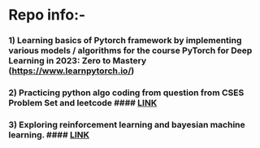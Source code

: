 # Repo info:- 

### 1) Learning basics of Pytorch framework by implementing various models / algorithms for the course PyTorch for Deep Learning in 2023: Zero to Mastery (https://www.learnpytorch.io/)

### 2) Practicing python algo coding from question from CSES Problem Set and leetcode  #### [LINK](https://github.com/prathameshk30/PyTorch-Algo-Practice/blob/main/algoPractice.ipynb)

### 3) Exploring reinforcement learning and bayesian machine learning. #### [LINK](https://github.com/prathameshk30/PyTorch-Algo-Practice/blob/main/Reinforcement__Learning_intro.ipynb)
